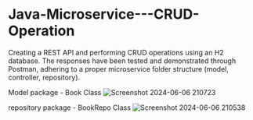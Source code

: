 # Java-Microservice---CRUD-Operation
Creating a REST API and performing CRUD operations using an H2 database. The responses have been tested and demonstrated through Postman, adhering to a proper microservice folder structure (model, controller, repository).

Model package - Book Class
![Screenshot 2024-06-06 210723](https://github.com/SohamJana11/Java-Microservice---CRUD-Operation/assets/162604344/36973db5-a589-4a48-bf50-e533c654be78)

repository package - BookRepo Class
![Screenshot 2024-06-06 210538](https://github.com/SohamJana11/Java-Microservice---CRUD-Operation/assets/162604344/428f0ed5-86f3-404d-b0b3-ddf2594431d0)
